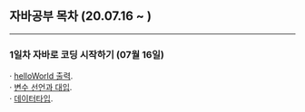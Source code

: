 ## 자바공부 목차 (20.07.16 ~ )
---
### 1일차 자바로 코딩 시작하기 (07월 16일)
· [helloWorld 출력](https://github.com/Muhkeun/muhkeun.github.io-java/blob/master/java0716/HelloWorld.java).  
· [변수 선언과 대입](https://github.com/Muhkeun/muhkeun.github.io-java/blob/master/java0716/Veriable.java).  
· [데이터타입](https://github.com/Muhkeun/muhkeun.github.io-java/blob/master/java0716/DataType.java).  

